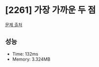 # [2261] 가장 가까운 두 점

[문제 출처](https://www.acmicpc.net/problem/2261)

## 성능

- Time: 132ms
- Memory: 3.324MB